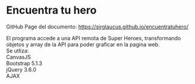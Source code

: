# Encuentra tu hero

GitHub Page del documento: https://sirglaucus.github.io/encuentratuhero/

El programa accede a una API remota de Super Heroes, transformando objetos y array de la API para poder graficar en la pagina web. <br>
Se utliza:<br>
CanvasJS<br>
Bootstrap 5.1.3<br>
jQuery 3.6.0<br>
AJAX<br>
